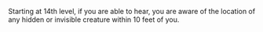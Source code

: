 Starting at 14th level, if you are able to hear, you are aware of the location of any hidden or invisible creature within 10 feet of you.